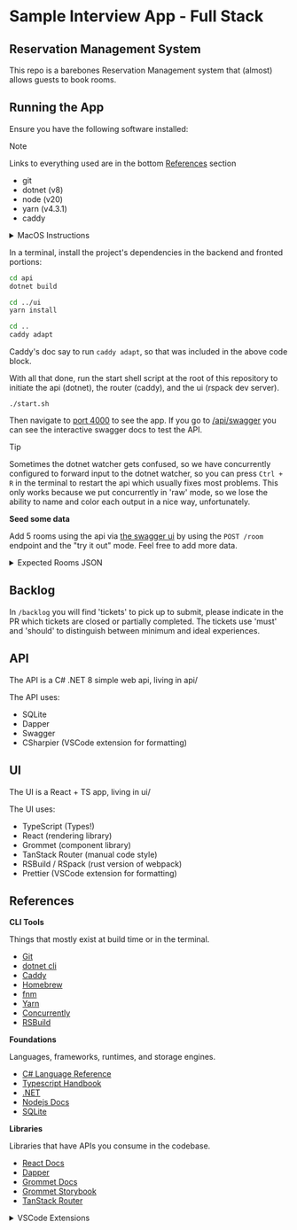 # Sample Interview App - Full Stack

## Reservation Management System

This repo is a barebones Reservation Management system that (almost)
allows guests to book rooms.

## Running the App

Ensure you have the following software installed:

> [!NOTE]
> Links to everything used are in the bottom [References](#References) section

- git
- dotnet (v8)
- node (v20)
- yarn (v4.3.1)
- caddy

<details>

<summary>MacOS Instructions</summary>

If you are on a mac, get homebrew so you can quickly install everything:

```sh
brew install git
brew install dotnet
dotnet --list-sdks # tested with sdk 8.0.104

# I recommend fnm to manage node
brew install fnm
fnm install 20
node --version # expect at least v20

# We recommend using corepack
corepack enable
which yarn

# if that doesn't work OOTB, try installing corepack
# npm i -g corepack
# corepack enable
# which yarn

# if that _also_ didn't work, you can install yarn directly
# npm i -g yarn
# See this for more details: https://yarnpkg.com/corepack

brew install caddy
```

</details>

In a terminal, install the project's dependencies in the backend and fronted portions:

```sh
cd api
dotnet build

cd ../ui
yarn install

cd ..
caddy adapt
```

Caddy's doc say to run `caddy adapt`, so that was included in the above code block.

With all that done, run the start shell script at the root of this repository to initiate
the api (dotnet), the router (caddy), and the ui (rspack dev server).

```
./start.sh
```

Then navigate to [port 4000](http://localhost:4000) to see the app.
If you go to [/api/swagger](http://localhost:4000/api/swagger) you can see
the interactive swagger docs to test the API.

> [!TIP]
> Sometimes the dotnet watcher gets confused, so we have concurrently configured to forward
> input to the dotnet watcher, so you can press `Ctrl + R` in the terminal to restart the api
> which usually fixes most problems. This only works because we put concurrently in 'raw' mode, so we
> lose the ability to name and color each output in a nice way, unfortunately.

**Seed some data**

Add 5 rooms using the api via [the swagger ui](http://localhost:4000/api/swagger) by
using the `POST /room` endpoint and the "try it out" mode. Feel free to add more data.

<details>
<summary>Expected Rooms JSON</summary>

You can use the `GET /room` to check if the DB has these saved:

```json
[
  {
    "number": 1,
    "state": 0
  },
  {
    "number": 2,
    "state": 0
  },
  {
    "number": 3,
    "state": 0
  },
  {
    "number": 4,
    "state": 0
  },
  {
    "number": 5,
    "state": 0
  }
]
```

</details>

## Backlog

In `/backlog` you will find 'tickets' to pick up to submit, please indicate in the PR
which tickets are closed or partially completed. The tickets use 'must' and 'should' to distinguish
between minimum and ideal experiences.

## API

The API is a C# .NET 8 simple web api, living in api/

The API uses:

- SQLite
- Dapper
- Swagger
- CSharpier (VSCode extension for formatting)

## UI

The UI is a React + TS app, living in ui/

The UI uses:

- TypeScript (Types!)
- React (rendering library)
- Grommet (component library)
- TanStack Router (manual code style)
- RSBuild / RSpack (rust version of webpack)
- Prettier (VSCode extension for formatting)

## References

**CLI Tools**

Things that mostly exist at build time or in the terminal.

- [Git](https://git-scm.com/docs)
- [dotnet cli](https://learn.microsoft.com/en-us/dotnet/core/tools/dotnet)
- [Caddy](https://caddyserver.com/docs/)
- [Homebrew](https://brew.sh/)
- [fnm](https://github.com/Schniz/fnm)
- [Yarn](https://yarnpkg.com/)
- [Concurrently](https://github.com/open-cli-tools/concurrently)
- [RSBuild](https://rsbuild.dev/)

**Foundations**

Languages, frameworks, runtimes, and storage engines.

- [C# Language Reference](https://learn.microsoft.com/en-us/dotnet/csharp/language-reference/)
- [Typescript Handbook](https://www.typescriptlang.org/docs/handbook/intro.html)
- [.NET](https://learn.microsoft.com/en-us/dotnet/)
- [Nodejs Docs](https://nodejs.org/en)
- [SQLite](https://sqlite.org/docs.html)

**Libraries**

Libraries that have APIs you consume in the codebase.

- [React Docs](https://react.dev/)
- [Dapper](https://www.learndapper.com/)
- [Grommet Docs](https://v2.grommet.io/)
- [Grommet Storybook](https://storybook.grommet.io/?path=/story/all--all)
- [TanStack Router](https://tanstack.com/router/latest/docs/framework/react/overview)

<details>

<summary>VSCode Extensions</summary>

We purposefully kept most/all editor config outside of this repo,
but if you happen to use VSCode we recommend these extensions for
this repo:

- [Todo Tree](https://marketplace.visualstudio.com/items?itemName=Gruntfuggly.todo-tree)
- [C#](https://marketplace.visualstudio.com/items?itemName=ms-dotnettools.csharp)
- [CSharpier](https://marketplace.visualstudio.com/items?itemName=csharpier.csharpier-vscode)
- [Prettier](https://marketplace.visualstudio.com/items?itemName=esbenp.prettier-vscode)
- [ESLint](https://marketplace.visualstudio.com/items?itemName=dbaeumer.vscode-eslint)
- [Error Lens](https://marketplace.visualstudio.com/items?itemName=usernamehw.errorlens)
- [Pretty Typescript Errors](https://marketplace.visualstudio.com/items?itemName=yoavbls.pretty-ts-errors)

</details>
